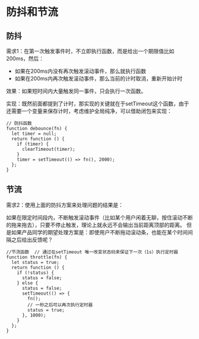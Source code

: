 # 防抖和节流

## 防抖

需求1：在第一次触发事件时，不立即执行函数，而是给出一个期限值比如200ms，然后：

- 如果在200ms内没有再次触发滚动事件，那么就执行函数
- 如果在200ms内再次触发滚动事件，那么当前的计时取消，重新开始计时

效果：如果短时间内大量触发同一事件，只会执行一次函数。

实现：既然前面都提到了计时，那实现的关键就在于setTimeout这个函数，由于还需要一个变量来保存计时，考虑维护全局纯净，可以借助闭包来实现：

``` JS
// 防抖函数
function debounce(fn) {
  let timer = null;
  return function () {
    if (timer) {
      clearTimeout(timer);
    }
    timer = setTimeout(() => fn(), 2000);
  };
}
```
## 节流

需求2：使用上面的防抖方案来处理问题的结果是：

如果在限定时间段内，不断触发滚动事件（比如某个用户闲着无聊，按住滚动不断的拖来拖去），只要不停止触发，理论上就永远不会输出当前距离顶部的距离。
但是如果产品同学的期望处理方案是：即使用户不断拖动滚动条，也能在某个时间间隔之后给出反馈呢？

``` JS
//节流函数  // 通过在setTimeout 唯一改变状态码来保证下一次（1s）执行定时器
function throttle(fn) {
  let status = true;
  return function () {
    if (!status) {
      status = false;
    } else {
      status = false;
      setTimeout(() => {
        fn();
        // 一秒之后可以再次执行定时器
        status = true;
      }, 1000);
    }
  };
}
```
